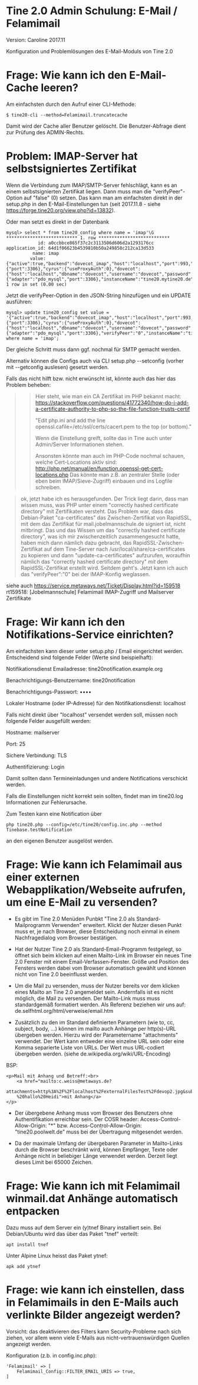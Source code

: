 Tine 2.0 Admin Schulung: E-Mail / Felamimail
=================

Version: Caroline 2017.11

Konfiguration und Problemlösungen des E-Mail-Moduls von Tine 2.0

Frage: Wie kann ich den E-Mail-Cache leeren?
=================

Am einfachsten durch den Aufruf einer CLI-Methode:

    $ tine20-cli --method=Felamimail.truncatecache
    
Damit wird der Cache aller Benutzer gelöscht. Die Benutzer-Abfrage dient zur Prüfung des ADMIN-Rechts.

Problem: IMAP-Server hat selbstsigniertes Zertifikat
=================

Wenn die Verbindung zum IMAP/SMTP-Server fehlschlägt, kann es an einem
 selbstsignierten Zertifikat liegen. Dann muss man die "verifyPeer"-Option
 auf "false" (0) setzen. Das kann man am einfachsten direkt in der
 setup.php in den E-Mail-Einstellungen tun (seit 2017.11.8 - siehe https://forge.tine20.org/view.php?id=13832).
 
Oder man setzt es direkt in der Datenbank
 
    mysql> select * from tine20_config where name = 'imap'\G
    *************************** 1. row ***************************
                id: a0ccbbce865f37c2c3113506d606d2a1293176cc
    application_id: 64d1f06623b4539810b50a249858c212ca13d533
              name: imap
             value: {"active":true,"backend":"dovecot_imap","host":"localhost","port":993,"ssl":"ssl","useSystemAccount":"1","domain":"","useEmailAsUsername":false,"dbmail":{"port":3306},"cyrus":{"useProxyAuth":0},"dovecot":{"host":"localhost","dbname":"dovecot","username":"dovecot","password":"dovecot","port":"3306","uid":"998","gid":"998","home":"\/var\/spool\/mail\/%d\/%n","scheme":"SSHA256"},"dovecotcombined":{"adapter":"pdo_mysql","port":3306},"instanceName":"tine20.mytine20.de"}
    1 row in set (0.00 sec)

Jetzt die verifyPeer-Option in den JSON-String hinzufügen und ein UPDATE ausführen:

    mysql> update tine20_config set value = '{"active":true,"backend":"dovecot_imap","host":"localhost","port":993,"ssl":"ssl","useSystemAccount":"1","domain":"","useEmailAsUsername":false,"dbmail":{"port":3306},"cyrus":{"useProxyAuth":0},"dovecot":{"host":"localhost","dbname":"dovecot","username":"dovecot","password":"dovecot","port":"3306","uid":"998","gid":"998","home":"\/var\/spool\/mail\/%d\/%n","scheme":"SSHA256"},"dovecotcombined":{"adapter":"pdo_mysql","port":3306},"verifyPeer":"0","instanceName":"tine20.mytine20.de"}' where name = 'imap';

Der gleiche Schritt muss dann ggf. nochmal für SMTP gemacht werden.

Alternativ können die Configs auch via CLI setup.php --setconfig (vorher mit --getconfig auslesen) gesetzt werden.

Falls das nicht hilft bzw. nicht erwünscht ist, könnte auch das hier das Problem beheben:

> > Hier steht, wie man ein CA Zertifikat im PHP bekannt macht:
> > https://stackoverflow.com/questions/41772340/how-do-i-add-a-certificate-authority-to-php-so-the-file-function-trusts-certif
> > 
> > "Edit php.ini and add the line openssl.cafile=/etc/ssl/certs/cacert.pem to the top (or bottom)."
> > 
> > Wenn die Einstellung greift, sollte das in Tine auch unter Admin/Server Informationen stehen.
> > 
> > Ansonsten könnte man auch im PHP-Code nochmal schauen, welche Cert-Locations aktiv sind: http://php.net/manual/en/function.openssl-get-cert-locations.php
> > Das könnte man z.B. an zentraler Stelle (oder eben beim IMAP/Sieve-Zugriff) einbauen und ins Logfile schreiben.

> ok, jetzt habe ich es herausgefunden. Der Trick liegt darin, dass man wissen
muss, was PHP unter einem "correctly hashed certificate directory" mit
Zertifikaten versteht. Das Problem war, dass das Debian-Paket "ca-certificates"
das Zwischen-Zertifikat von RapidSSL, mit dem das Zertifikat für
mail.jobelmannschule.de signiert ist, nicht mitbringt. Das und das Wissen um das
"correctly hashed certificate directory", was ich mir zwischenzeitlich
zusammengesucht hatte, haben mich dann nämlich dazu gebracht, das
RapidSSL-Zwischen-Zertifikat auf dem Tine-Server nach
/usr/local/share/ca-certificates zu kopieren und dann "update-ca-certificates"
aufzurufen, woraufhin nämlich das "correctly hashed certificate directory" *mit*
dem RapidSSL-Zertifikat erstellt wird. Seitdem geht's. Jetzt kann ich auch das
"verifyPeer":"0" bei der IMAP-Konfig weglassen.

siehe auch https://service.metaways.net/Ticket/Display.html?id=159518
rt159518: [Jobelmannschule] Felamimail IMAP-Zugriff und Mailserver Zertifikate

Frage: Wir kann ich den Notifikations-Service einrichten?
=================

Am einfachsten kann dieser unter setup.php / Email eingerichtet werden.
Entscheidend sind folgende Felder (Werte sind beispielhaft):

Notifikationsdienst Emailadresse:
tine20notification.example.org

Benachrichtigungs-Benutzername:
tine20notification

Benachrichtigungs-Passwort:
••••

Lokaler Hostname (oder IP-Adresse) für den Notifikationsdienst:
localhost

Falls nicht direkt über "localhost" versendet werden soll, müssen noch folgende Felder ausgefüllt werden:

Hostname:
mailserver

Port:
25

Sichere Verbindung:
TLS

Authentifizierung:
Login

Damit sollten dann Termineinladungen und andere Notifications verschickt werden.

Falls die Einstellungen nicht korrekt sein sollten, findet man im tine20.log Informationen zur Fehlerursache.

Zum Testen kann eine Notification über

    php tine20.php --config=/etc/tine20/config.inc.php --method Tinebase.testNotification

an den eigenen Benutzer ausgelöst werden.

Frage: Wie kann ich Felamimail aus einer externen Webapplikation/Webseite aufrufen, um eine E-Mail zu versenden?
=================

* Es gibt im Tine 2.0 Menüden Punbkt "Tine 2.0 als Standard-Mailprogramm
Verwenden" erweitert. Klickt der Nutzer diesen Punkt muss er, je nach Browser, diese Entscheidung noch
einmal in einem Nachfragedialog vom Browser bestätigen.

* Hat der Nutzer Tine 2.0 als Standard-Email-Programm festgelegt, so öffnet sich beim klicken auf
einen Mailto-Link im Browser ein neues Tine 2.0 Fenster mit einem Email-Verfassen-Fenster. Größe und
Position des Fensters werden dabei vom Browser automatisch gewählt und können nicht von Tine 2.0
beeinflusst werden.

* Um die Mail zu versenden, muss der Nutzer bereits vor dem klicken eines Mailto an Tine 2.0
angemeldet sein. Andernfalls ist es nicht möglich, die Mail zu versenden.
Der Mailto-Link muss muss standardgemäß formatiert werden. Als Referenz beziehen wir uns auf:
de.selfhtml.org/html/verweise/email.htm

* Zusätzlich zu den im Standard definierten Parametern (wie to, cc, subject, body, ...) können im mailto
auch Anhänge per http(s)-URL übergeben werden. Hierzu wird der Parametername "attachments"
verwendet. Der Wert kann entweder eine einzelne URL sein oder eine Komma separierte Liste von URLs.
Der Wert mus URL-codiert übergeben werden. (siehe de.wikipedia.org/wiki/URL-Encoding)

BSP:

    <p>Mail mit Anhang und Betreff:<br>
        <a href="mailto:c.weiss@metaways.de?
        attachments=http%3A%2F%2Flocalhost%2FexternalFilesTest%2Fdevop2.jpg&subject=Hallo%20Fritz,
        %20hallo%20Heidi">mit Anhang</a>
    </p>

* Der übergebene Anhang muss vom Browser des Benutzers ohne Authentifikation erreichbar sein. Der
COSR header: Access-Control-Allow-Origin: "*" bzw. Access-Control-Allow-Origin: "tine20.poolwelt.de"
muss bei der Übertragung mitgesendet werden.

* Da der maximale Umfang der übergebaren Parameter in Mailto-Links durch die Browser beschränkt
wird, können Empfänger, Texte oder Anhänge nicht in beliebiger Länge verwendet werden. Derzeit liegt
dieses Limit bei 65000 Zeichen.

Frage: Wie kann ich mit Felamimail winmail.dat Anhänge automatisch entpacken 
=================

Dazu muss auf dem Server ein (y)tnef Binary installiert sein. Bei Debian/Ubuntu wird das über das Paket "tnef" verteilt:

    apt install tnef
    
Unter Alpine Linux heisst das Paket ytnef:

    apk add ytnef

 
Frage: wie kann ich einstellen, dass in Felamimails in den E-Mails auch verlinkte Bilder angezeigt werden?
===================

Vorsicht: das deaktivieren des Filters kann Security-Probleme nach sich ziehen, vor allem wenn viele E-Mails
 aus nicht-vertrauenswürdigen Quellen angezeigt werden. 

Konfiguration (z.b. in config.inc.php):

    'Felamimail' => [
        Felamimail_Config::FILTER_EMAIL_URIS => true,
    ]
